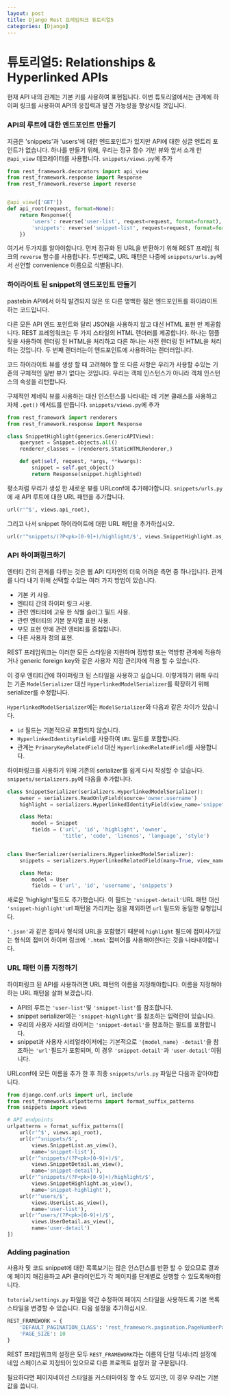 ```yaml
---
layout: post
title: Django Rest 프레임워크 튜토리얼5
categories: [Django]
---
```

# 튜토리얼5: Relationships & Hyperlinked APIs

현재 API 내의 관계는 기본 키를 사용하여 표현됩니다. 이번 튜토리얼에서는 관계에 하이퍼 링크를 사용하여 API의 응집력과 발견 가능성을 향상시킬 것입니다.

### API의 루트에 대한 엔드포인트 만들기

지금은 'snippets'과 'users'에 대한 엔드포인트가 있지만 API에 대한 싱글 엔트리 포인트가 없습니다. 하나를 만들기 위해, 우리는 정규 함수 기반 뷰와 앞서 소개 한 `@api_view` 데코레이터를 사용합니다. `snippets/views.py`에 추가

```python
from rest_framework.decorators import api_view
from rest_framework.response import Response
from rest_framework.reverse import reverse


@api_view(['GET'])
def api_root(request, format=None):
    return Response({
        'users': reverse('user-list', request=request, format=format),
        'snippets': reverse('snippet-list', request=request, format=format)
    })
```

여기서 두가지를 알아야합니다. 먼저 정규화 된 URL을 반환하기 위해 REST 프레임 워크의 `reverse` 함수를 사용합니다. 두번째로, URL 패턴은 나중에 `snippets/urls.py`에서 선언할 convenience 이름으로 식별됩니다.

### 하이라이트 된 snippet의 엔드포인트 만들기

pastebin API에서 아직 발견되지 않은 또 다른 명백한 점은 엔드포인트를 하이라이트하는 코드입니다.

다른 모든 API 엔드 포인트와 달리 JSON을 사용하지 않고 대신 HTML 표현 만 제공합니다. REST 프레임워크는 두 가지 스타일의 HTML 렌더러를 제공합니다. 하나는 템플릿을 사용하여 렌더링 된 HTML을 처리하고 다른 하나는 사전 렌더링 된 HTML을 처리하는 것입니다. 두 번째 렌더러는이 엔드포인트에 사용하려는 렌더러입니다.

코드 하이라이트 뷰를 생성 할 때 고려해야 할 또 다른 사항은 우리가 사용할 수있는 기존의 구체적인 일반 뷰가 없다는 것입니다. 우리는 객체 인스턴스가 아니라 객체 인스턴스의 속성을 리턴합니다.

구체적인 제네릭 뷰를 사용하는 대신 인스턴스를 나타내는 데 기본 클래스를 사용하고 자체 `.get()` 메서드를 만듭니다. `snippets/views.py`에 추가

```python
from rest_framework import renderers
from rest_framework.response import Response

class SnippetHighlight(generics.GenericAPIView):
    queryset = Snippet.objects.all()
    renderer_classes = (renderers.StaticHTMLRenderer,)

    def get(self, request, *args, **kwargs):
        snippet = self.get_object()
        return Response(snippet.highlighted)
```

평소처럼 우리가 생성 한 새로운 뷰를 URLconf에 추가해야합니다. `snippets/urls.py`에 새 API 루트에 대한 URL 패턴을 추가합니다.

```python
url(r'^$', views.api_root),
```

그리고 나서 snippet 하이라이트에 대한 URL 패턴을 추가하십시오.

```python
url(r'^snippets/(?P<pk>[0-9]+)/highlight/$', views.SnippetHighlight.as_view()),
```

### API 하이퍼링크하기

엔터티 간의 관계를 다루는 것은 웹 API 디자인의 더욱 어려운 측면 중 하나입니다. 관계를 나타 내기 위해 선택할 수있는 여러 가지 방법이 있습니다.
* 기본 키 사용.
* 엔티티 간의 하이퍼 링크 사용.
* 관련 엔티티에 고유 한 식별 슬러그 필드 사용.
* 관련 엔터티의 기본 문자열 표현 사용.
* 부모 표현 안에 관련 엔티티를 중첩합니다.
* 다른 사용자 정의 표현.

REST 프레임워크는 이러한 모든 스타일을 지원하며 정방향 또는 역방향 관계에 적용하거나 generic foreign key와 같은 사용자 지정 관리자에 적용 할 수 있습니다.

이 경우 엔티티간에 하이퍼링크 된 스타일을 사용하고 싶습니다. 이렇게하기 위해 우리는 기존 `ModelSerializer` 대신 `HyperlinkedModelSerializer`를 확장하기 위해 serializer를 수정합니다.

`HyperlinkedModelSerializer`에는 `ModelSerializer`와 다음과 같은 차이가 있습니다.
* `id` 필드는 기본적으로 포함되지 않습니다.
* `HyperlinkedIdentityField`를 사용하여 `URL` 필드를 포함합니다.
* 관계는 `PrimaryKeyRelatedField` 대신 `HyperlinkedRelatedField`를 사용합니다.

하이퍼링크를 사용하기 위해 기존의 serializer를 쉽게 다시 작성할 수 있습니다. `snippets/serializers.py`에 다음을 추가합니다.

```python
class SnippetSerializer(serializers.HyperlinkedModelSerializer):
    owner = serializers.ReadOnlyField(source='owner.username')
    highlight = serializers.HyperlinkedIdentityField(view_name='snippet-highlight', format='html')

    class Meta:
        model = Snippet
        fields = ('url', 'id', 'highlight', 'owner',
                  'title', 'code', 'linenos', 'language', 'style')


class UserSerializer(serializers.HyperlinkedModelSerializer):
    snippets = serializers.HyperlinkedRelatedField(many=True, view_name='snippet-detail', read_only=True)

    class Meta:
        model = User
        fields = ('url', 'id', 'username', 'snippets')
```

새로운 'highlight'필드도 추가했습니다. 이 필드는 `'snippet-detail'`URL 패턴 대신 `'snippet-highlight'`url 패턴을 가리키는 점을 제외하면 `url` 필드와 동일한 유형입니다.

`'.json'`과 같은 접미사 형식의 URL을 포함했기 때문에 `highlight` 필드에 접미사가있는 형식의 접미어 하이퍼 링크에 `'.html'`접미어를 사용해야한다는 것을 나타내야합니다.

### URL 패턴 이름 지정하기

하이퍼링크 된 API를 사용하려면 URL 패턴의 이름을 지정해야합니다. 이름을 지정해야하는 URL 패턴을 살펴 보겠습니다.
* API의 루트는 `'user-list'`및 `'snippet-list'`를 참조합니다.
* snippet serializer에는 `'snippet-highlight'`를 참조하는 입력란이 있습니다.
* 우리의 사용자 시리얼 라이저는 `'snippet-detail'`을 참조하는 필드를 포함합니다.
* snippet과 사용자 시리얼라이저에는 기본적으로 `'{model_name} -detail'`을 참조하는 `'url'`필드가 포함되며, 이 경우 `'snippet-detail'`과 `'user-detail'`이됩니다.

URLconf에 모든 이름을 추가 한 후 최종 `snippets/urls.py` 파일은 다음과 같아야합니다.

```python
from django.conf.urls import url, include
from rest_framework.urlpatterns import format_suffix_patterns
from snippets import views

# API endpoints
urlpatterns = format_suffix_patterns([
    url(r'^$', views.api_root),
    url(r'^snippets/$',
        views.SnippetList.as_view(),
        name='snippet-list'),
    url(r'^snippets/(?P<pk>[0-9]+)/$',
        views.SnippetDetail.as_view(),
        name='snippet-detail'),
    url(r'^snippets/(?P<pk>[0-9]+)/highlight/$',
        views.SnippetHighlight.as_view(),
        name='snippet-highlight'),
    url(r'^users/$',
        views.UserList.as_view(),
        name='user-list'),
    url(r'^users/(?P<pk>[0-9]+)/$',
        views.UserDetail.as_view(),
        name='user-detail')
])
```

### Adding pagination

사용자 및 코드 snippet에 대한 목록보기는 많은 인스턴스를 반환 할 수 있으므로 결과에 페이지 매김을하고 API 클라이언트가 각 페이지를 단계별로 실행할 수 있도록해야합니다.

`tutorial/settings.py` 파일을 약간 수정하여 페이지 스타일을 사용하도록 기본 목록 스타일을 변경할 수 있습니다. 다음 설정을 추가하십시오.

```python
REST_FRAMEWORK = {
    'DEFAULT_PAGINATION_CLASS': 'rest_framework.pagination.PageNumberPagination',
    'PAGE_SIZE': 10
}
```

REST 프레임워크의 설정은 모두 `REST_FRAMEWORK`라는 이름의 단일 딕셔너리 설정에 네임 스페이스로 지정되어 있으므로 다른 프로젝트 설정과 잘 구분됩니다.

필요하다면 페이지네이션 스타일을 커스터마이징 할 수도 있지만, 이 경우 우리는 기본값을 씁니다.

